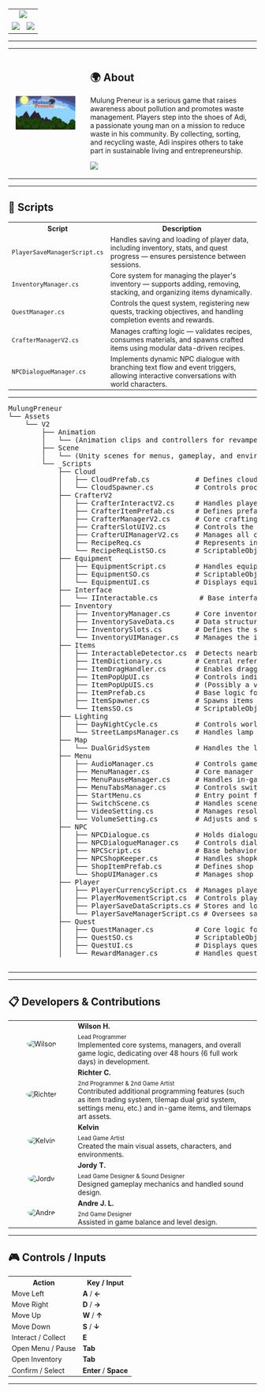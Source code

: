 <!-- GIFs showcase -->
<table width="100%">
  <tr>
    <!-- Top large gif -->
    <td colspan="2" align="center">
      <img src="./Assets/ReadMe/mulung1v2.gif" width="100%"/>
    </td>
  </tr>
  <tr>
    <!-- Bottom two gifs -->
    <td align="center" width="50%">
      <img src="./Assets/ReadMe/mulung2v2.gif" width="100%"/>
    </td>
    <td align="center" width="50%">
      <img src="./Assets/ReadMe/mulung3v2.gif" width="100%"/>
    </td>
  </tr>
</table>


---

<!-- About the game -->
<table width="100%">
  <tr>
    <!-- Left Image -->
    <td width="30%" align="center" valign="middle" style="padding:15px;">
      <img src="./Assets/ReadMe/mupe.png" width="100%"/>
    </td>
    <!-- Right Text -->
    <td width="70%" valign="top" style="padding:15px;">
      <h2>🌍 About </h2>
      <p style="max-width:700px;">
        Mulung Preneur is a serious game that raises awareness about pollution and promotes waste management. 
        Players step into the shoes of Adi, a passionate young man on a mission to reduce waste in his community. 
        By collecting, sorting, and recycling waste, Adi inspires others to take part in sustainable living and entrepreneurship.
      </p>
      <a href="https://wi1wil.itch.io/story-project">
        <img src="https://img.shields.io/badge/Itch.io-FA5C5C?style=for-the-badge&logo=itch.io&logoColor=white" />
      </a>
    </td>
  </tr>
</table>

---

<h2>📜 Scripts</h2>
<table>
  <tr>
    <th>Script</th>
    <th>Description</th>
  </tr>

  <tr>
    <td><code>PlayerSaveManagerScript.cs</code></td>
    <td>Handles saving and loading of player data, including inventory, stats, and quest progress — ensures persistence between sessions.</td>
  </tr>

  <tr>
    <td><code>InventoryManager.cs</code></td>
    <td>Core system for managing the player's inventory — supports adding, removing, stacking, and organizing items dynamically.</td>
  </tr>

  <tr>
    <td><code>QuestManager.cs</code></td>
    <td>Controls the quest system, registering new quests, tracking objectives, and handling completion events and rewards.</td>
  </tr>

  <tr>
    <td><code>CrafterManagerV2.cs</code></td>
    <td>Manages crafting logic — validates recipes, consumes materials, and spawns crafted items using modular data-driven recipes.</td>
  </tr>

  <tr>
    <td><code>NPCDialogueManager.cs</code></td>
    <td>Implements dynamic NPC dialogue with branching text flow and event triggers, allowing interactive conversations with world characters.</td>
  </tr>
</table>

---

<pre>
MulungPreneur
└── Assets
    └── V2
        ├── Animation
        │   └── (Animation clips and controllers for revamped characters and objects)
        ├── Scene
        │   └── (Unity scenes for menus, gameplay, and environments)
        └── _Scripts
            ├── Cloud
            │   ├── CloudPrefab.cs           # Defines cloud prefab properties and behavior
            │   └── CloudSpawner.cs          # Controls procedural spawning and movement of clouds
            ├── CrafterV2
            │   ├── CrafterInteractV2.cs     # Handles player interaction with crafting stations
            │   ├── CrafterItemPrefab.cs     # Defines prefab logic for craftable items
            │   ├── CrafterManagerV2.cs      # Core crafting system logic and recipe management
            │   ├── CrafterSlotUIV2.cs       # Controls the crafting slot UI behavior
            │   ├── CrafterUIManagerV2.cs    # Manages all crafting-related UI panels
            │   ├── RecipeReq.cs             # Represents individual recipe requirements
            │   └── RecipeReqListSO.cs       # ScriptableObject storing lists of recipe requirements
            ├── Equipment
            │   ├── EquipmentScript.cs       # Handles equipment stats and functionality
            │   ├── EquipmentSO.cs           # ScriptableObject defining equipment data
            │   └── EquipmentUI.cs           # Displays equipped items and stats in UI
            ├── Interface
            │   └── IInteractable.cs          # Base interface for all interactable objects in the world
            ├── Inventory
            │   ├── InventoryManager.cs      # Core inventory system controller
            │   ├── InventorySaveData.cs     # Data structure for saving inventory state
            │   ├── InventorySlots.cs        # Defines the slot logic for holding items
            │   └── InventoryUIManager.cs    # Manages the inventory UI display and updates
            ├── Items
            │   ├── InteractableDetector.cs  # Detects nearby interactable items
            │   ├── ItemDictionary.cs        # Central reference for all items in the game
            │   ├── ItemDragHandler.cs       # Enables dragging and dropping of inventory items
            │   ├── ItemPopUpUI.cs           # Controls individual item pop-up visuals
            │   ├── ItemPopUpUIS.cs          # (Possibly a variant of ItemPopUpUI; handles batch/UI group logic)
            │   ├── ItemPrefab.cs            # Base logic for item prefab behavior
            │   ├── ItemSpawner.cs           # Spawns items dynamically in the world
            │   └── ItemsSO.cs               # ScriptableObject defining item data
            ├── Lighting
            │   ├── DayNightCycle.cs         # Controls world lighting and time-of-day transitions
            │   └── StreetLampsManager.cs    # Handles lamp activation based on time or light level
            ├── Map
            │   └── DualGridSystem           # Handles the logic for the map system, such as the dual grid system
            ├── Menu
            │   ├── AudioManager.cs          # Controls game audio playback and volume
            │   ├── MenuManager.cs           # Core manager for main menu navigation
            │   ├── MenuPauseManager.cs      # Handles in-game pause menu logic
            │   ├── MenuTabsManager.cs       # Controls switching between tabbed menu sections
            │   ├── StartMenu.cs             # Entry point for the start menu scene
            │   ├── SwitchScene.cs           # Handles scene transitions
            │   ├── VideoSetting.cs          # Manages resolution, fullscreen, and graphics settings
            │   └── VolumeSetting.cs         # Adjusts and saves player volume preferences
            ├── NPC
            │   ├── NPCDialogue.cs           # Holds dialogue data for NPCs
            │   ├── NPCDialogueManager.cs    # Controls dialogue flow and UI interactions
            │   ├── NPCScript.cs             # Base behavior script for all NPCs
            │   ├── NPCShopKeeper.cs         # Handles shopkeeper interactions and transactions
            │   ├── ShopItemPrefab.cs        # Defines shop item prefab visuals and data
            │   └── ShopUIManager.cs         # Manages shop UI and player-NPC trade interface
            ├── Player
            │   ├── PlayerCurrencyScript.cs  # Manages player money and currency updates
            │   ├── PlayerMovementScript.cs  # Controls player movement and input handling
            │   ├── PlayerSaveDataScripts.cs # Stores and loads player save data
            │   └── PlayerSaveManagerScript.cs # Oversees saving and loading of player progress
            ├── Quest
            │   ├── QuestManager.cs          # Core logic for starting, tracking, and completing quests
            │   ├── QuestSO.cs               # ScriptableObject defining quest data
            │   ├── QuestUI.cs               # Displays quest progress and objectives in UI
            │   └── RewardManager.cs         # Handles quest reward distribution

</pre>

---
---

<h2>📋 Developers & Contributions</h2>
<table>
  <tr>
    <td align="center" width="120">
      <img src="https://github.com/wi1wil.png" width="80" style="border-radius:50%;" alt="Wilson"/>
    </td>
    <td align="left">
      <b>Wilson H.</b><br/>
      <sub>Lead Programmer</sub><br/>
      <p style="margin:0;">Implemented core systems, managers, and overall game logic, dedicating over 48 hours (6 full work days) in development.</p>
    </td>
  </tr>
  <tr>
    <td align="center" width="120">
      <img src="https://github.com/rchtr-chn.png" width="80" style="border-radius:50%;" alt="Richter"/>
    </td>
    <td align="left">
      <b>Richter C.</b><br/>
      <sub>2nd Programmer & 2nd Game Artist</sub><br/>
      <p style="margin:0;">Contributed additional programming features (such as item trading system, tilemap dual grid system, settings menu, etc.) and in-game items, and tilemaps art assets.</p>
    </td>
  </tr>
  <tr>
    <td align="center" width="120">
      <img src="https://github.com/ChocoMOCC.png" width="80" style="border-radius:50%;" alt="Kelvin"/>
    </td>
    <td align="left">
      <b>Kelvin</b><br/>
      <sub>Lead Game Artist</sub><br/>
      <p style="margin:0;">Created the main visual assets, characters, and environments.</p>
    </td>
  </tr>
  <tr>
    <td align="center" width="120">
      <img src="https://github.com/kangmantul.png" width="80" style="border-radius:50%;" alt="Jordy"/>
    </td>
    <td align="left">
      <b>Jordy T.</b><br/>
      <sub>Lead Game Designer & Sound Designer</sub><br/>
      <p style="margin:0;">Designed gameplay mechanics and handled sound design.</p>
    </td>
  </tr>
  <tr>
    <td align="center" width="120">
      <img src="https://github.com/CallMeLynix.png" width="80" style="border-radius:50%;" alt="Andre"/>
    </td>
    <td align="left">
      <b>Andre J. L.</b><br/>
      <sub>2nd Game Designer</sub><br/>
      <p style="margin:0;">Assisted in game balance and level design.</p>
    </td>
  </tr>
</table>

---

<h2>🎮 Controls / Inputs</h2>

<table>
  <tr>
    <th>Action</th>
    <th>Key / Input</th>
  </tr>
  <tr>
    <td>Move Left</td>
    <td><b>A</b> / <b>←</b></td>
  </tr>
  <tr>
    <td>Move Right</td>
    <td><b>D</b> / <b>→</b></td>
  </tr>
  <tr>
    <td>Move Up</td>
    <td><b>W</b> / <b>↑</b></td>
  </tr>
  <tr>
    <td>Move Down</td>
    <td><b>S</b> / <b>↓</b></td>
  </tr>
  <tr>
    <td>Interact / Collect</td>
    <td><b>E</b></td>
  </tr>
  <tr>
    <td>Open Menu / Pause</td>
    <td><b>Tab</b></td>
  </tr>
  <tr>
    <td>Open Inventory </td>
    <td><b>Tab</b></td>
  </tr>
  <tr>
    <td>Confirm / Select</td>
    <td><b>Enter</b> / <b>Space</b></td>
  </tr>
</table>

<hr/>
